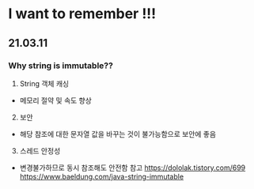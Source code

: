 # I want to remember !!!

## 21.03.11
### Why string is immutable??
1. String 객체 캐싱
  - 메모리 절약 및 속도 향상
2. 보안
  - 해당 참조에 대한 문자열 값을 바꾸는 것이 불가능함으로 보안에 좋음
3. 스레드 안정성
  - 변경불가하므로 동시 참조해도 안전함
참고
https://dololak.tistory.com/699
https://www.baeldung.com/java-string-immutable
